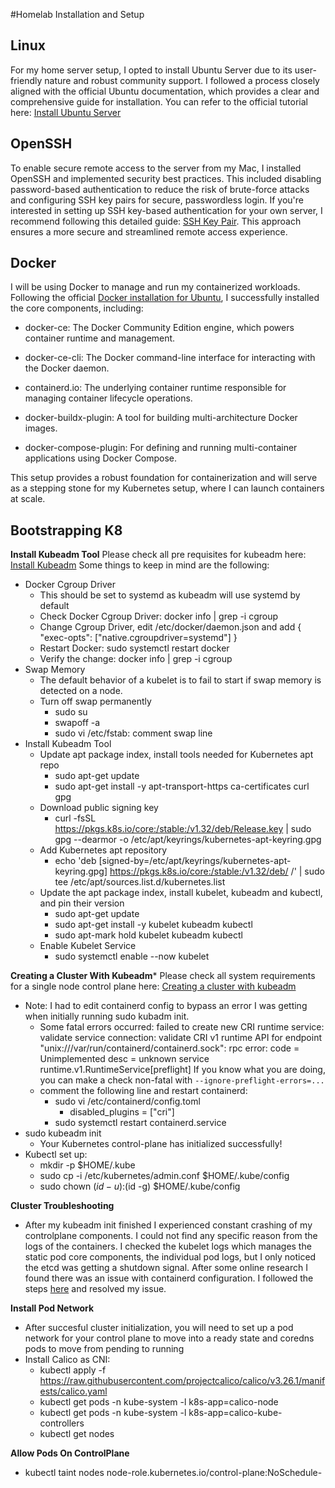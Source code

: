 #Homelab Installation and Setup

## Linux
For my home server setup, I opted to install Ubuntu Server due to its user-friendly nature and robust community support. I followed a process closely aligned with the official Ubuntu documentation, which provides a clear and comprehensive guide for installation. You can refer to the official tutorial here: [Install Ubuntu Server](https://ubuntu.com/tutorials/install-ubuntu-server#1-overview)


## OpenSSH
To enable secure remote access to the server from my Mac, I installed OpenSSH and implemented security best practices. This included disabling password-based authentication to reduce the risk of brute-force attacks and configuring SSH key pairs for secure, passwordless login. If you're interested in setting up SSH key-based authentication for your own server, I recommend following this detailed guide:  [SSH Key Pair](https://www.digitalocean.com/community/tutorials/how-to-configure-ssh-key-based-authentication-on-a-linux-server). This approach ensures a more secure and streamlined remote access experience.

## Docker
I will be using Docker to manage and run my containerized workloads. Following the official [Docker installation for Ubuntu](https://docs.docker.com/engine/install/ubuntu/), I successfully installed the core components, including:

- docker-ce: The Docker Community Edition engine, which powers container runtime and management.

- docker-ce-cli: The Docker command-line interface for interacting with the Docker daemon.

- containerd.io: The underlying container runtime responsible for managing container lifecycle operations.

- docker-buildx-plugin: A tool for building multi-architecture Docker images.

- docker-compose-plugin: For defining and running multi-container applications using Docker Compose.

This setup provides a robust foundation for containerization and will serve as a stepping stone for my Kubernetes setup, where I can launch containers at scale.


## Bootstrapping K8

**Install Kubeadm Tool**
Please check all pre requisites for kubeadm here: [Install Kubeadm](https://kubernetes.io/docs/setup/production-environment/tools/kubeadm/install-kubeadm/)
Some things to keep in mind are the following:
- Docker Cgroup Driver
  - This should be set to systemd as kubeadm will use systemd by default
  - Check Docker Cgroup Driver: docker info | grep -i cgroup
  - Change Cgroup Driver, edit /etc/docker/daemon.json and add
  {
  "exec-opts": ["native.cgroupdriver=systemd"]
  }
  - Restart Docker: sudo systemctl restart docker
  - Verify the change: docker info | grep -i cgroup
- Swap Memory
  - The default behavior of a kubelet is to fail to start if swap memory is detected on a node.
  - Turn off swap permanently
    -  sudo su
    -  swapoff -a
    -  sudo vi /etc/fstab: comment swap line
- Install Kubeadm Tool
  - Update apt package index, install tools needed for Kubernetes apt repo
    - sudo apt-get update
    - sudo apt-get install -y apt-transport-https ca-certificates curl gpg
  - Download public signing key
    - curl -fsSL https://pkgs.k8s.io/core:/stable:/v1.32/deb/Release.key | sudo gpg --dearmor -o /etc/apt/keyrings/kubernetes-apt-keyring.gpg
  - Add Kubernetes apt repository
    - echo 'deb [signed-by=/etc/apt/keyrings/kubernetes-apt-keyring.gpg] https://pkgs.k8s.io/core:/stable:/v1.32/deb/ /' | sudo tee /etc/apt/sources.list.d/kubernetes.list
  - Update the apt package index, install kubelet, kubeadm and kubectl, and pin their version
    - sudo apt-get update
    - sudo apt-get install -y kubelet kubeadm kubectl
    - sudo apt-mark hold kubelet kubeadm kubectl
  - Enable Kubelet Service
    - sudo systemctl enable --now kubelet

**Creating a Cluster With Kubeadm***
Please check all system requirements for a single node control plane here: [Creating a cluster with kubeadm](https://kubernetes.io/docs/setup/production-environment/tools/kubeadm/create-cluster-kubeadm/)
- Note: I had to edit containerd config to bypass an error I was getting when initially running sudo kubadm init.
  - Some fatal errors occurred: failed to create new CRI runtime service: validate service connection: validate CRI v1 runtime API for endpoint "unix:///var/run/containerd/containerd.sock": rpc error: code = Unimplemented desc = unknown service runtime.v1.RuntimeService[preflight] If you know what you are doing, you can make a check non-fatal with `--ignore-preflight-errors=...`
  - comment the following line and restart containerd:
    - sudo vi /etc/containerd/config.toml
      - disabled_plugins = ["cri"]
    - sudo systemctl restart containerd.service   
- sudo kubeadm init
  - Your Kubernetes control-plane has initialized successfully!
- Kubectl set up:
  - mkdir -p $HOME/.kube
  - sudo cp -i /etc/kubernetes/admin.conf $HOME/.kube/config
  - sudo chown $(id -u):$(id -g) $HOME/.kube/config 

**Cluster Troubleshooting**
- After my kubeadm init finished I experienced constant crashing of my controlplane components. I could not find any specific reason from the logs of the containers. I checked the kubelet logs which manages the static pod core components, the individual pod logs, but I only noticed the etcd was getting a shutdown signal. After some online research I found there was an issue with containerd configuration. I followed the steps [here](https://github.com/etcd-io/etcd/issues/13670) and resolved my issue.


**Install Pod Network**
- After succesful cluster initialization, you will need to set up a pod network for your control plane to move into a ready state and coredns pods to move from pending to running
- Install Calico as CNI:
  - kubectl apply -f https://raw.githubusercontent.com/projectcalico/calico/v3.26.1/manifests/calico.yaml
  - kubectl get pods -n kube-system -l k8s-app=calico-node
  - kubectl get pods -n kube-system -l k8s-app=calico-kube-controllers
  - kubectl get nodes
 
**Allow Pods On ControlPlane**
- kubectl taint nodes <control-plane-node-name> node-role.kubernetes.io/control-plane:NoSchedule-
